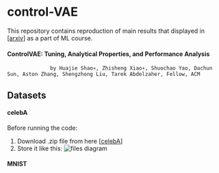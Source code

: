 # control-VAE

This repository contains reproduction of main results that displayed in \[[arxiv](https://arxiv.org/pdf/2011.01754v1.pdf)\] as a part of ML course.

####  ControlVAE: Tuning, Analytical Properties, and Performance Analysis  
                  by Huajie Shao∗, Zhisheng Xiao∗, Shuochao Yao, Dachun Sun, Aston Zhang, Shengzhong Liu, Tarek Abdelzaher, Fellow, ACM 

## Datasets

#### celebA
Before running the code:
1. Download .zip file from here \[[celebA](http://mmlab.ie.cuhk.edu.hk/projects/CelebA.html)\]
2. Store it like this: 
![files diagram](https://user-images.githubusercontent.com/52024657/157478656-c8518bdc-d419-48d1-bfe1-d45fd33ffaf9.png)

#### MNIST
